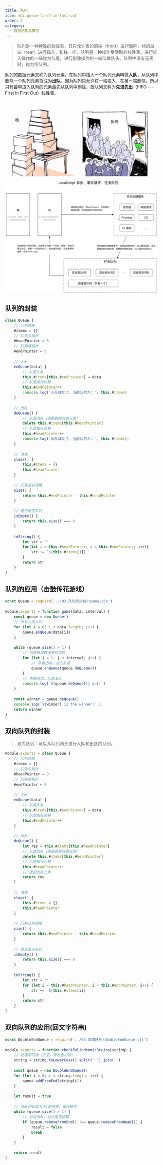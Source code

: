 ```yaml
---
title: 队列
icon: mdi:queue-first-in-last-out
order: 2
category:
  - 数据结构与算法
---
```


> 队列是一种特殊的线性表，其只允许表的前端（front）进行删除，标的后端（rear）进行插入，和栈一样，队列是一种操作受限制的线性表。进行插入操作的一端称为队尾，进行删除操作的一端叫做队头。队列中没有元素时，称为空队列。

队列的数据元素又称为队列元素。在队列中插入一个队列元素叫做**入队**，从队列中删除一个队列元素将成为**出队**。因为队列只允许在一端插入，在另一端删除，所以只有最早进入队列的元素最先从队列中删除，故队列又称为**先进先出**（FIFO --- First In First Out）线性表。

<img src="../../../.vuepress/public/assets/images/brain-boom/data-structure/image-20230504215747053-1705847565766-3.png" alt="image-20230504215747053" style="zoom:50%;" />

<img src="../../../.vuepress/public/assets/images/brain-boom/data-structure/image-20230504215910674-1705847565767-4.png" alt="image-20230504215910674" style="zoom: 67%;" />

## 队列的封装

````javascript
class Queue {
    // 队列容器
    #items = {}
    // 队列头指针
    #headPointer = 0
    // 队列尾指针
    #endPointer = 0

    // 入队
    enQueue(data) {
        // 队尾入队
        this.#items[this.#endPointer] = data
        // 队尾指针后移
        this.#endPointer++
        console.log('入队成功了，当前队列为：', this.#items)
    }

    // 出队
    deQueue() {
        // 队首出队（直接删除队首元素）
        delete this.#items[this.#headPointer]
        // 队首指针后移
        this.#headPointer++
        console.log('出队成功了，当前队列为：', this.#items);
    }

    // 清栈
    clear() {
        this.#items = {}
        this.#headPointer
    }

    // 队列当前规模
    size() {
        return this.#endPointer - this.#headPointer
    }

    // 是否是空队列
    isEmpty() {
        return this.size() === 0
    }

    toString() {
        let str = ''
        for(let i = this.#headPointer; i < this.#endPointer; i++){
            str += `${this.#items[i]} `
        }
        return str
    }
}
````

## 队列的应用（击鼓传花游戏）

````javascript
const Queue = require('../03.队列的封装/queue.cjs')

module.exports = function game(data, interval) {
    const queue = new Queue()
    // 所有人员入队
    for (let i = 0; i < data.length; i++) {
        queue.enQueue(data[i])
    }

    while (queue.size() > 1) {
        // 当击鼓次数没有结束时
        for (let j = 1; j < interval; j++) {
            // 队首出队，进入队尾
            queue.enQueue(queue.deQueue())
        }
        // 击鼓结束，队首淘汰
        console.log(`${queue.deQueue()} out!`)
    }

    const winner = queue.deQueue()
    console.log(`${winner} is the winner!` );
    return winner
}
````

## 双向队列的封装

> 双向队列：可以从队列两头进行入队和出队的队列。

````javascript
module.exports = class Queue {
    // 队列容器
    #items = {}
    // 队列头指针
    #headPointer = 0
    // 队列尾指针
    #endPointer = 0

    // 入队
    enQueue(data) {
        // 队尾入队
        this.#items[this.#endPointer] = data
        // 队尾指针后移
        this.#endPointer++
    }

    // 出队
    deQueue() {
        let res = this.#items[this.#headPointer]
        // 队首出队（直接删除队首元素）
        delete this.#items[this.#headPointer]
        // 队首指针后移
        this.#headPointer++
        // 返回出队元素
        return res
    }

    // 清栈
    clear() {
        this.#items = {}
        this.#headPointer
    }

    // 队列当前规模
    size() {
        return this.#endPointer - this.#headPointer
    }

    // 是否是空队列
    isEmpty() {
        return this.size() === 0
    }

    toString() {
        let str = ''
        for (let i = this.#headPointer; i < this.#endPointer; i++) {
            str += `${this.#items[i]} `
        }
        return str
    }
}
````

## 双向队列的应用(回文字符串)

````javascript
const DoubleEndQueue = require('../05.双端队列/doubleEndQueue.cjs')

module.exports = function checkPalindromicString(string) {
    // 处理字符换（去空，转为全小写）
    string = string.toLowerCase().split(' ').join('')

    const queue = new DoubleEndQueue()
    for (let i = 0; i < string.length; i++) {
        queue.addFromEnd(string[i])
    }

    let result = true

    // 当队列长度大于1的时候，循环操作
    while (queue.size() > 1) {
        // 前后出队，对比是否相等
        if (queue.removeFromEnd() !== queue.removeFromHead()) {
            result = false
            break
        }
    }

    return result
}
````